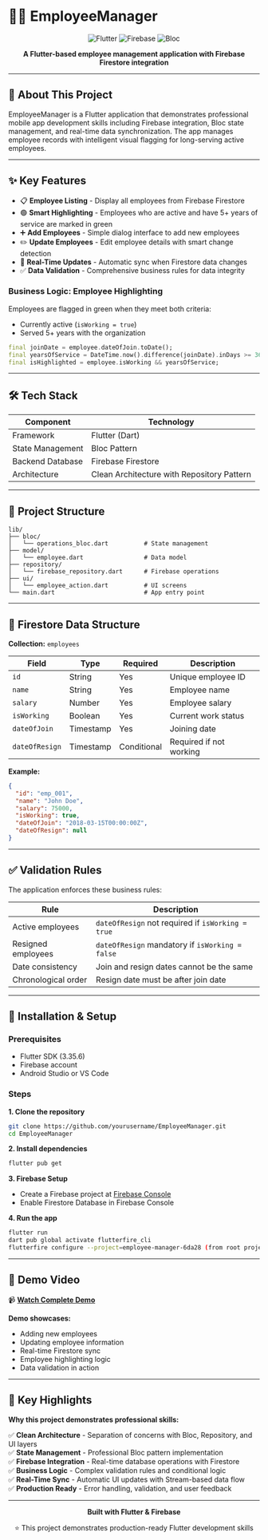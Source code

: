 # 👨‍💼 EmployeeManager

<div align="center">

![Flutter](https://img.shields.io/badge/Flutter-3.35.6-02569B?logo=flutter&logoColor=white)
![Firebase](https://img.shields.io/badge/Firebase-FFCA28?logo=firebase&logoColor=black)
![Bloc](https://img.shields.io/badge/State%20Management-Bloc-blue)

**A Flutter-based employee management application with Firebase Firestore integration**

</div>

---

## 📖 About This Project

EmployeeManager is a Flutter application that demonstrates professional mobile app development skills including Firebase integration, Bloc state management, and real-time data synchronization. The app manages employee records with intelligent visual flagging for long-serving active employees.

---

## ✨ Key Features

- 📋 **Employee Listing** - Display all employees from Firebase Firestore
- 🟢 **Smart Highlighting** - Employees who are active and have 5+ years of service are marked in green
- ➕ **Add Employees** - Simple dialog interface to add new employees
- ✏️ **Update Employees** - Edit employee details with smart change detection
- 🔄 **Real-Time Updates** - Automatic sync when Firestore data changes
- ✅ **Data Validation** - Comprehensive business rules for data integrity

### Business Logic: Employee Highlighting

Employees are flagged in green when they meet both criteria:
- Currently active (`isWorking = true`)
- Served 5+ years with the organization

```dart
final joinDate = employee.dateOfJoin.toDate();
final yearsOfService = DateTime.now().difference(joinDate).inDays >= 365 * 5;
final isHighlighted = employee.isWorking && yearsOfService;
```

---

## 🛠️ Tech Stack

| Component | Technology |
|-----------|-----------|
| Framework | Flutter (Dart) |
| State Management | Bloc Pattern |
| Backend Database | Firebase Firestore |
| Architecture | Clean Architecture with Repository Pattern |

---

## 📁 Project Structure

```
lib/
├── bloc/
│   └── operations_bloc.dart          # State management
├── model/
│   └── employee.dart                 # Data model
├── repository/
│   └── firebase_repository.dart      # Firebase operations
├── ui/
│   └── employee_action.dart          # UI screens
└── main.dart                         # App entry point
```

---

## 💾 Firestore Data Structure

**Collection:** `employees`

| Field | Type | Required | Description |
|-------|------|----------|-------------|
| `id` | String | Yes | Unique employee ID |
| `name` | String | Yes | Employee name |
| `salary` | Number | Yes | Employee salary |
| `isWorking` | Boolean | Yes | Current work status |
| `dateOfJoin` | Timestamp | Yes | Joining date |
| `dateOfResign` | Timestamp | Conditional | Required if not working |

**Example:**
```json
{
  "id": "emp_001",
  "name": "John Doe",
  "salary": 75000,
  "isWorking": true,
  "dateOfJoin": "2018-03-15T00:00:00Z",
  "dateOfResign": null
}
```

---

## ✅ Validation Rules

The application enforces these business rules:

| Rule | Description |
|------|-------------|
| Active employees | `dateOfResign` not required if `isWorking = true` |
| Resigned employees | `dateOfResign` mandatory if `isWorking = false` |
| Date consistency | Join and resign dates cannot be the same |
| Chronological order | Resign date must be after join date |

---

## 🚀 Installation & Setup

### Prerequisites
- Flutter SDK (3.35.6)
- Firebase account
- Android Studio or VS Code

### Steps

**1. Clone the repository**
```bash
git clone https://github.com/yourusername/EmployeeManager.git
cd EmployeeManager
```

**2. Install dependencies**
```bash
flutter pub get
```

**3. Firebase Setup**
- Create a Firebase project at [Firebase Console](https://console.firebase.google.com/)
- Enable Firestore Database in Firebase Console

**4. Run the app**
```bash
flutter run
dart pub global activate flutterfire_cli
flutterfire configure --project=employee-manager-6da28 (from root project)
```

---

## 🎥 Demo Video

📹 **[Watch Complete Demo]([https://www.loom.com/share/your-video-id](https://drive.google.com/file/d/1HijBu6bXeGwxxiccCmg7Yizb_wLcBqnT/view?usp=sharing))**

**Demo showcases:**
- Adding new employees
- Updating employee information
- Real-time Firestore sync
- Employee highlighting logic
- Data validation in action

---

## 🎯 Key Highlights

**Why this project demonstrates professional skills:**

✅ **Clean Architecture** - Separation of concerns with Bloc, Repository, and UI layers  
✅ **State Management** - Professional Bloc pattern implementation  
✅ **Firebase Integration** - Real-time database operations with Firestore  
✅ **Business Logic** - Complex validation rules and conditional logic  
✅ **Real-Time Sync** - Automatic UI updates with Stream-based data flow  
✅ **Production Ready** - Error handling, validation, and user feedback  

---

<div align="center">

**Built with Flutter & Firebase**

⭐ This project demonstrates production-ready Flutter development skills

</div>
